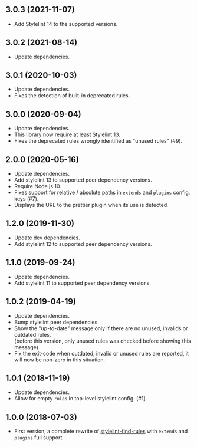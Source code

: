 ## 3.0.3 (2021-11-07)
- Add Stylelint 14 to the supported versions.

## 3.0.2 (2021-08-14)
- Update dependencies.

## 3.0.1 (2020-10-03)
- Update dependencies.
- Fixes the detection of built-in deprecated rules.

## 3.0.0 (2020-09-04)
- Update dependencies.
- This library now require at least Stylelint 13.
- Fixes the deprecated rules wrongly identified as "unused rules" (#9).

## 2.0.0 (2020-05-16)
- Update dependencies.
- Add stylelint 13 to supported peer dependency versions.
- Require Node.js 10.
- Fixes support for relative / absolute paths in `extends` and `plugins` config. keys (#7).
- Displays the URL to the prettier plugin when its use is detected.

## 1.2.0 (2019-11-30)
- Update dev dependencies.
- Add stylelint 12 to supported peer dependency versions.

## 1.1.0 (2019-09-24)
- Update dependencies.
- Add stylelint 11 to supported peer dependency versions.

## 1.0.2 (2019-04-19)
- Update dependencies.
- Bump stylelint peer dependencies.
- Show the "up-to-date" message only if there are no unused, invalids or outdated rules.  
  (before this version, only unused rules was checked before showing this message)
- Fix the exit-code when outdated, invalid or unused rules are reported, it will now be non-zero in this situation.

## 1.0.1 (2018-11-19)
- Update dependencies.
- Allow for empty `rules` in top-level stylelint config. (#1).

## 1.0.0 (2018-07-03)
- First version, a complete rewrite of [stylelint-find-rules](https://github.com/alexilyaev/stylelint-find-rules) 
  with `extends` and `plugins` full support.
